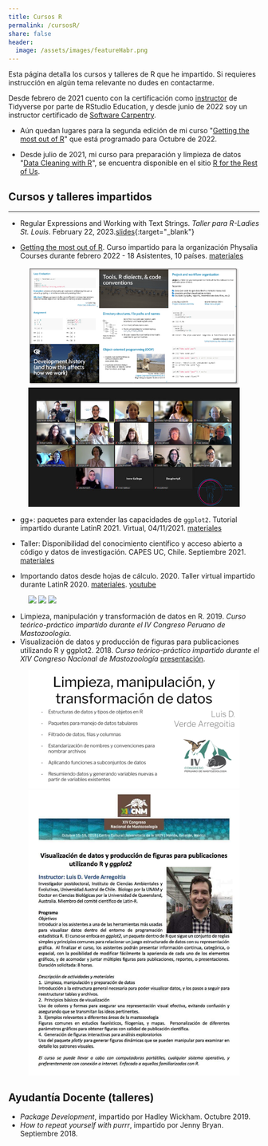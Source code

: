 ```yaml
---
title: Cursos R
permalink: /cursosR/
share: false
header:
  image: /assets/images/featureHabr.png
---
```


Esta página detalla los cursos y talleres de R que he impartido. Si requieres instrucción en algún tema relevante no dudes en contactarme.

Desde febrero de 2021 cuento con la certificación como [instructor](https://education.rstudio.com/trainers/people/verde_arregoitia+luis/) de Tidyverse por parte de RStudio Education, y desde junio de 2022 soy un instructor certificado de [Software Carpentry](https://carpentries.org/instructors/).

- Aún quedan lugares para la segunda edición de mi curso "[Getting the most out of R](https://www.physalia-courses.org/courses-workshops/gmr/)" que está programado para Octubre de 2022.

- Desde julio de 2021, mi curso para preparación y limpieza de datos "[Data Cleaning with R](https://rfortherestofus.com/courses/data-cleaning/)", se encuentra disponible en el sitio [R for the Rest of Us](https://rfortherestofus.com).


## Cursos y talleres impartidos
***
- Regular Expressions and Working with Text Strings. _Taller para R-Ladies St. Louis_. February 22, 2023.[slides](https://luisdva.github.io/RLadiesSTLregex/){:target="_blank"} 

- [Getting the most out of R](https://www.physalia-courses.org/previous-courses-workshops/2022/). Curso impartido para la organización Physalia Courses durante febrero 2022 - 18 Asistentes, 10 países. [materiales](https://github.com/luisDVA/physalia-R)
 
 <figure class="half">
    <img src="/assets/images/slidesld.png">
    <img src="/assets/images/imagegtmor.jpg">
</figure>
 
- gg+: paquetes para extender las capacidades de `ggplot2`. Tutorial impartido durante LatinR 2021. Virtual, 04/11/2021.  [materiales](https://github.com/luisDVA/ggmas)  

- Taller: Disponibilidad del conocimiento científico y acceso abierto a código y datos de investigación. CAPES UC, Chile. Septiembre 2021. [materiales](https://docs.google.com/presentation/d/1UnyRUl5VeguLP7X0YERbqfi7bn8K2UpoljGJSaMEJnY/edit?usp=sharing)  

- Importando datos desde hojas de cálculo. 2020. Taller virtual impartido durante LatinR 2020. [materiales](https://github.com/luisDVA/tallerxl). [youtube](https://www.youtube.com/watch?v=vp_1N2tOFqI)  


<figure class="third">
    <img src="https://pbs.twimg.com/media/FDWdlN0XoAMSKhe?format=jpg&name=large">
    <img src="https://pbs.twimg.com/media/E90o9n-XMAIbyEX?format=jpg&name=large">
    <img src="https://pbs.twimg.com/media/EixIkqyXsAM6205?format=jpg&name=large">
</figure>


- Limpieza, manipulación y transformación de datos en R. 2019. _Curso teórico-práctico impartido durante el IV Congreso Peruano de Mastozoología_.  
- Visualización de datos y producción de figuras para publicaciones utilizando R y ggplot2. 2018. _Curso teórico-práctico impartido durante el XIV Congreso Nacional de Mastozoología_ [presentación](https://docs.google.com/presentation/d/1SKtM-2RLXwfGj3uFXXZx8-mT_q0VTSjYomt2d_R6NYI/edit?usp=sharing).  
  
<figure class="half">
    <img src="/assets/images/luisaamp.png">
    <img src="/assets/images/ldcnm18.png">
</figure>


## Ayudantía Docente (talleres)

- _Package Development_, impartido por Hadley Wickham. Octubre 2019.
- _How to repeat yourself with purrr_, impartido por Jenny Bryan. Septiembre 2018.   

